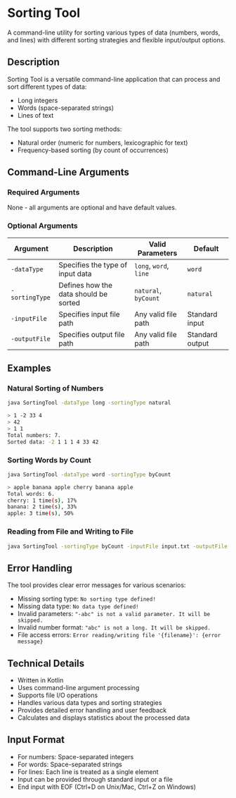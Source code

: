 # Sorting Tool

A command-line utility for sorting various types of data (numbers, words, and lines) with different sorting strategies and flexible input/output options.

## Description

Sorting Tool is a versatile command-line application that can process and sort different types of data:
- Long integers
- Words (space-separated strings)
- Lines of text

The tool supports two sorting methods:
- Natural order (numeric for numbers, lexicographic for text)
- Frequency-based sorting (by count of occurrences)

## Command-Line Arguments

### Required Arguments
None - all arguments are optional and have default values.

### Optional Arguments

| Argument | Description | Valid Parameters | Default |
|----------|-------------|------------------|---------|
| `-dataType` | Specifies the type of input data | `long`, `word`, `line` | `word` |
| `-sortingType` | Defines how the data should be sorted | `natural`, `byCount` | `natural` |
| `-inputFile` | Specifies input file path | Any valid file path | Standard input |
| `-outputFile` | Specifies output file path | Any valid file path | Standard output |

## Examples

### Natural Sorting of Numbers

```bash
java SortingTool -dataType long -sortingType natural

> 1 -2 33 4
> 42
> 1 1
Total numbers: 7.
Sorted data: -2 1 1 1 4 33 42
```

### Sorting Words by Count

```bash
java SortingTool -dataType word -sortingType byCount

> apple banana apple cherry banana apple
Total words: 6.
cherry: 1 time(s), 17%
banana: 2 time(s), 33%
apple: 3 time(s), 50%
```

### Reading from File and Writing to File

```bash
java SortingTool -sortingType byCount -inputFile input.txt -outputFile output.txt
```

## Error Handling

The tool provides clear error messages for various scenarios:

- Missing sorting type: `No sorting type defined!`
- Missing data type: `No data type defined!`
- Invalid parameters: `"-abc" is not a valid parameter. It will be skipped.`
- Invalid number format: `"abc" is not a long. It will be skipped.`
- File access errors: `Error reading/writing file '{filename}': {error message}`

## Technical Details

- Written in Kotlin
- Uses command-line argument processing
- Supports file I/O operations
- Handles various data types and sorting strategies
- Provides detailed error handling and user feedback
- Calculates and displays statistics about the processed data

## Input Format

- For numbers: Space-separated integers
- For words: Space-separated strings
- For lines: Each line is treated as a single element
- Input can be provided through standard input or a file
- End input with EOF (Ctrl+D on Unix/Mac, Ctrl+Z on Windows)
